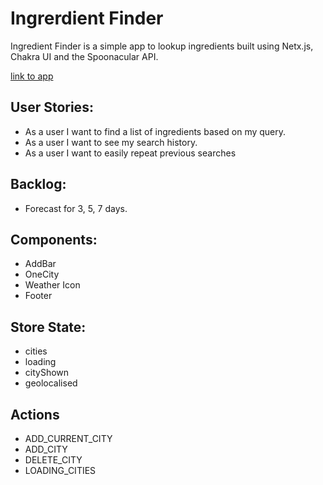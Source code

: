 # Ingrerdient Finder

Ingredient Finder is a simple app to lookup ingredients built using Netx.js, Chakra UI and the Spoonacular API.

[link to app](https://react-redux-weather-app-jph.netlify.app/)

## User Stories:

- As a user I want to find a list of ingredients based on my query.
- As a user I want to see my search history.
- As a user I want to easily repeat previous searches

## Backlog:

- Forecast for 3, 5, 7 days.


## Components:

- AddBar
- OneCity
- Weather Icon
- Footer

## Store State:
- cities
- loading
- cityShown
- geolocalised

## Actions
- ADD_CURRENT_CITY
- ADD_CITY
- DELETE_CITY
- LOADING_CITIES
